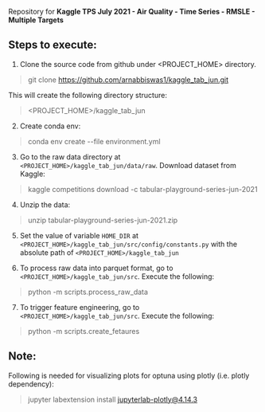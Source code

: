 Repository for **Kaggle TPS July 2021 - Air Quality - Time Series - RMSLE - Multiple Targets**

## Steps to execute:

1. Clone the source code from github under <PROJECT_HOME> directory.
> git clone https://github.com/arnabbiswas1/kaggle_tab_jun.git

This will create the following directory structure:
> <PROJECT_HOME>/kaggle_tab_jun

2. Create conda env:
> conda env create --file environment.yml

3. Go to the raw data directory at `<PROJECT_HOME>/kaggle_tab_jun/data/raw`. Download dataset from Kaggle:
> kaggle competitions download -c tabular-playground-series-jun-2021

4. Unzip the data:
> unzip tabular-playground-series-jun-2021.zip

5. Set the value of variable `HOME_DIR` at `<PROJECT_HOME>/kaggle_tab_jun/src/config/constants.py` with the absolute path of `<PROJECT_HOME>/kaggle_tab_jun`

6. To process raw data into parquet format, go to `<PROJECT_HOME>/kaggle_tab_jun/src`. Execute the following:
> python -m scripts.process_raw_data

7. To trigger feature engineering, go to `<PROJECT_HOME>/kaggle_tab_jun/src`. Execute the following:
> python -m scripts.create_fetaures


## Note:

Following is needed for visualizing plots for optuna using plotly (i.e. plotly dependency):

> jupyter labextension install jupyterlab-plotly@4.14.3
